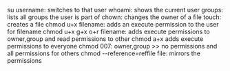 su username: switches to that user
whoami: shows the current user
groups: lists all groups the user is part of
chown: changes the owner of a file
touch: creates a file
chmod u+x filename: adds an execute permission to the user for filename
chmod u+x g+x o+r filename: adds execute permissions to owner,group and read permissions to other
chmod a+x adds execute permissions to everyone
chmod 007: owner,group >> no permissions and all permissions for others
chmod --reference=reffile file: mirrors the permissions
